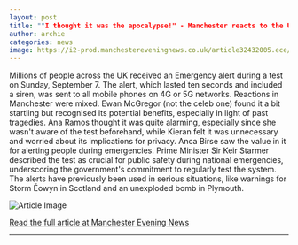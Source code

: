 ```yaml
---
layout: post
title: ""I thought it was the apocalypse!" - Manchester reacts to the UK Emergency Alert Test"
author: archie
categories: news
image: https://i2-prod.manchestereveningnews.co.uk/article32432005.ece/ALTERNATES/s1200/0_Emergency-test-alerts-were-sent-to-smart-phones-across-UK.jpg
---
```

Millions of people across the UK received an Emergency alert during a test on Sunday, September 7. The alert, which lasted ten seconds and included a siren, was sent to all mobile phones on 4G or 5G networks. Reactions in Manchester were mixed. Ewan McGregor (not the celeb one) found it a bit startling but recognised its potential benefits, especially in light of past tragedies. Ana Ramos thought it was quite alarming, especially since she wasn't aware of the test beforehand, while Kieran felt it was unnecessary and worried about its implications for privacy. Anca Birse saw the value in it for alerting people during emergencies. Prime Minister Sir Keir Starmer described the test as crucial for public safety during national emergencies, underscoring the government's commitment to regularly test the system. The alerts have previously been used in serious situations, like warnings for Storm Éowyn in Scotland and an unexploded bomb in Plymouth.

![Article Image](https://i2-prod.manchestereveningnews.co.uk/article32432005.ece/ALTERNATES/s1200/0_Emergency-test-alerts-were-sent-to-smart-phones-across-UK.jpg)

[Read the full article at Manchester Evening News](https://www.manchestereveningnews.co.uk/news/greater-manchester-news/i-thought-apocalypse-manchester-reacts-32431995)

---
